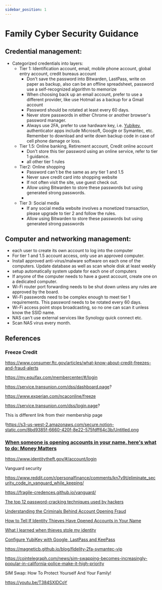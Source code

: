 ```yaml
---
sidebar_position: 1
---
```


# Family Cyber Security Guidance

## Credential management:

- Categorized credentials into layers:
    - Tier 1: Identification account, email, mobile phone account, global entry account, credit bureaus account
        - Don't save the password into Bitwarden, LastPass, write on paper as backup, also can be an offline spreadsheet, password use a self-recognized algorithm to memorize
        - When choosing back up an email account, prefer to use a different provider, like use Hotmail as a backup for a Gmail account
        - Password should be rotated at least every 60 days.
        - Never store passwords in either Chrome or another browser's password manager.
        - Always use 2FA, prefer to use hardware key, i.e. [Yubikey](https://www.amazon.com/Yubico-YubiKey-USB-Authentication-Security/dp/B07HBD71HL/ref=sr_1_1_sspa?crid=2FBQWHAI81FL5&dchild=1&keywords=yubikey+5c+nfc&qid=1626007373&sprefix=yubi%2Caps%2C379&sr=8-1-spons&psc=1&spLa=ZW5jcnlwdGVkUXVhbGlmaWVyPUExMVJYTUVRSVhKTjJBJmVuY3J5cHRlZElkPUEwNTgxMDUxMUlERkpUUFhQV1dFNCZlbmNyeXB0ZWRBZElkPUEwMzA2NjMzMjhMRjNOSkkyRFYxQyZ3aWRnZXROYW1lPXNwX2F0ZiZhY3Rpb249Y2xpY2tSZWRpcmVjdCZkb05vdExvZ0NsaWNrPXRydWU=), authenticator apps include Microsoft, Google or Symantec, etc. Remember to download and write down backup code in case of cell phone damage or loss.
    - Tier 1.5: Online banking, Retirement account, Credit online account
        - Don't store this tier password using an online service, refer to tier 1 guidance.
        - all other tier 1 rules
    - Tier2: Online shopping
        - Password can't be the same as any tier 1 and 1.5
        - Never save credit card into shopping website
        - If not often visit the site, use guest check out.
        - Allow using Bitwarden to store these passwords but using generated strong passwords.
        - 
    - Tier 3: Social media
        - If any social media website involves a monetized transaction, please upgrade to tier 2 and follow the rules.
        - Allow using Bitwarden to store these passwords but using generated strong passwords
        

## Computer and networking management:

- each user to create its own account to log into the computer
- For tier 1 and 1.5 account access, only use an approved computer.
- Install approved anti-virus/malware software on each one of the computers. Update database as well as scan whole disk at least weekly
- setup automatically system update for each one of computers
- If anyone of the computer needs to have a guest account, create one on a dedicated computer.
- Wi-Fi router port forwarding needs to be shut down unless any rules are approved by the board.
- Wi-Fi passwords need to be complex enough to meet tier 1 requirements. This password needs to be rotated every 60 days.
- Wi-Fi access point stops broadcasting, so no one can scan it unless know the SSID name.
- NAS can't use external services like Synology quick connect etc.
- Scan NAS virus every month.

## References

### Freeze Credit

https://www.consumer.ftc.gov/articles/what-know-about-credit-freezes-and-fraud-alerts

https://my.equifax.com/membercenter/#/login

https://service.transunion.com/dss/dashboard.page?

https://www.experian.com/ncaconline/freeze

https://service.transunion.com/dss/login.page?

This is different link from their membership page

!https://s3-us-west-2.amazonaws.com/secure.notion-static.com/8bd9385f-6660-420f-8e22-575fdff64c3b/Untitled.png

### [When someone is opening accounts in your name, here's what to do: Money Matters](https://www.cleveland.com/business/2017/05/when_someone_is_opening_accoun.html)

https://www.identitytheft.gov/#/account/login

Vanguard security

https://www.reddit.com/r/personalfinance/comments/kn7v9t/eliminate_security_code_in_vanguard_while_keeping/

https://fragile-credences.github.io/vanguard/

[The top 12 password-cracking techniques used by hackers](https://www.itpro.com/security/34616/the-top-password-cracking-techniques-used-by-hackers)

[Understanding the Criminals Behind Account Opening Fraud](https://www.accertify.com/criminals-behind-account-opening-fraud/)

[How to Tell If Identity Thieves Have Opened Accounts in Your Name](https://www.moneytalksnews.com/78-ways-to-make-50-or-lots-more-fast/)

[What I learned when thieves stole my identity](https://www.sun-sentinel.com/sfl-flhlpidtheft0907sbsep07-story.html)

[Configure YubiKey with Google, LastPass and KeePass](https://www.raymond.cc/blog/setting-up-yubikey-with-lastpass-as-second-factor-authentication/)

https://magneticb.github.io/blog/fidelity-2fa-symantec-vip

https://cointelegraph.com/news/sim-swapping-becomes-increasingly-popular-in-california-police-make-it-high-priority

SIM Swap: How To Protect Yourself And Your Family!

https://youtu.be/T384SXIDCoY